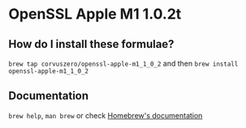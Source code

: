 # OpenSSL Apple M1 1.0.2t

## How do I install these formulae?

`brew tap corvuszero/openssl-apple-m1_1_0_2` and then `brew install openssl-apple-m1_1_0_2`

## Documentation

`brew help`, `man brew` or check [Homebrew's documentation](https://docs.brew.sh)
